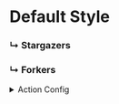 # Default Style

### ↳ Stargazers

<!-- REPOSITORY_STARS:START -->

<!-- REPOSITORY_STARS:START -->

### ↳ Forkers

<!-- REPOSITORY_FORKS:START -->

<!-- REPOSITORY_FORKS:START -->


<details>
    <summary>Action Config</summary>
    
```yml
- name: "🐔  Update Repository Roster"
  uses: "varunsridharan/action-repository-roster@main"
  env:
    GITHUB_TOKEN: ${{ secrets.GITHUB_TOKEN }}
```

</details>